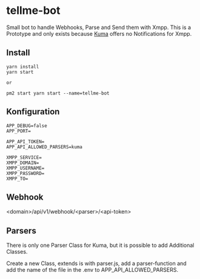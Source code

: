# tellme-bot

Small bot to handle Webhooks, Parse and Send them with Xmpp. This is a Prototype and only exists
because [Kuma](https://github.com/louislam/uptime-kuma) offers no Notifications for Xmpp.

## Install

```
yarn install
yarn start

or

pm2 start yarn start --name=tellme-bot
```

## Konfiguration

```
APP_DEBUG=false
APP_PORT=

APP_API_TOKEN=
APP_API_ALLOWED_PARSERS=kuma

XMPP_SERVICE=
XMPP_DOMAIN=
XMPP_USERNAME=
XMPP_PASSWORD=
XMPP_TO=
```

## Webhook

\<domain\>/api/v1/webhook/\<parser\>/\<api-token\>

## Parsers

There is only one Parser Class for Kuma, but it is possible to add Additional Classes.

Create a new Class, extends is with parser.js, add a parser-function and add the name of the file in the .env to
APP_API_ALLOWED_PARSERS.
